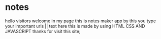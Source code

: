 # notes
hello visitors welcome in my page
this is notes maker app by this you type your important urls || text here
this is made by using HTML CSS AND JAVASCRIPT
thanks for visit this site;
